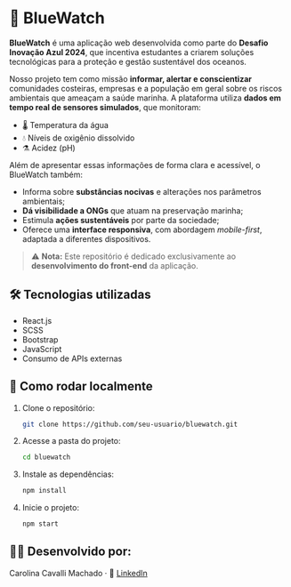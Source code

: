 # 🌊 BlueWatch

**BlueWatch** é uma aplicação web desenvolvida como parte do **Desafio Inovação Azul 2024**, que incentiva estudantes a criarem soluções tecnológicas para a proteção e gestão sustentável dos oceanos.

Nosso projeto tem como missão **informar, alertar e conscientizar** comunidades costeiras, empresas e a população em geral sobre os riscos ambientais que ameaçam a saúde marinha. A plataforma utiliza **dados em tempo real de sensores simulados**, que monitoram:

- 🌡️ Temperatura da água  
- 💧 Níveis de oxigênio dissolvido  
- ⚗️ Acidez (pH)

Além de apresentar essas informações de forma clara e acessível, o BlueWatch também:

- Informa sobre **substâncias nocivas** e alterações nos parâmetros ambientais;
- **Dá visibilidade a ONGs** que atuam na preservação marinha;
- Estimula **ações sustentáveis** por parte da sociedade;
- Oferece uma **interface responsiva**, com abordagem *mobile-first*, adaptada a diferentes dispositivos.

> ⚠️ **Nota:** Este repositório é dedicado exclusivamente ao **desenvolvimento do front-end** da aplicação.

## 🛠️ Tecnologias utilizadas

- React.js  
- SCSS  
- Bootstrap  
- JavaScript  
- Consumo de APIs externas

## 🚀 Como rodar localmente

1. Clone o repositório:
   ```bash
   git clone https://github.com/seu-usuario/bluewatch.git

2. Acesse a pasta do projeto:
   ```bash
   cd bluewatch

3. Instale as dependências:
   ```bash
   npm install

4. Inicie o projeto:
   ```bash
   npm start

## 👩‍💻 Desenvolvido por:
Carolina Cavalli Machado · 🔗 [LinkedIn](https://www.linkedin.com/in/carolinacavallimachado)
